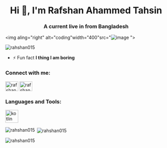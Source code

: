 <h1 align="center">Hi 👋, I'm Rafshan Ahammed Tahsin</h1>
<h3 align="center">A current live in from Bangladesh</h3>

<img aling="right" alt="coding"width="400"src="![image](https://github.com/Rafshan015/Rafshan015/assets/148086128/9d9309e7-c415-44a0-83cb-e22071fea791)
">

<p align="left"> <img src="https://komarev.com/ghpvc/?username=rahshan015&label=Profile%20views&color=0e75b6&style=flat" alt="rahshan015" /> </p>

- ⚡ Fun fact **I thing I am boring**

<h3 align="left">Connect with me:</h3>
<p align="left">
<a href="https://fb.com/rafshan ahammed tahsin.0101" target="blank"><img align="center" src="https://raw.githubusercontent.com/rahuldkjain/github-profile-readme-generator/master/src/images/icons/Social/facebook.svg" alt="rafshan ahammed tahsin.0101" height="30" width="40" /></a>
<a href="https://instagram.com/rafshan ahammed tahsin" target="blank"><img align="center" src="https://raw.githubusercontent.com/rahuldkjain/github-profile-readme-generator/master/src/images/icons/Social/instagram.svg" alt="rafshan ahammed tahsin" height="30" width="40" /></a>
</p>

<h3 align="left">Languages and Tools:</h3>
<p align="left"> <a href="https://kotlinlang.org" target="_blank" rel="noreferrer"> <img src="https://www.vectorlogo.zone/logos/kotlinlang/kotlinlang-icon.svg" alt="kotlin" width="40" height="40"/> </a> </p>

<p><img align="left" src="https://github-readme-stats.vercel.app/api/top-langs?username=rahshan015&show_icons=true&locale=en&layout=compact" alt="rahshan015" /></p>

<p>&nbsp;<img align="center" src="https://github-readme-stats.vercel.app/api?username=rahshan015&show_icons=true&locale=en" alt="rahshan015" /></p>

<p><img align="center" src="https://github-readme-streak-stats.herokuapp.com/?user=rahshan015&" alt="rahshan015" /></p>
